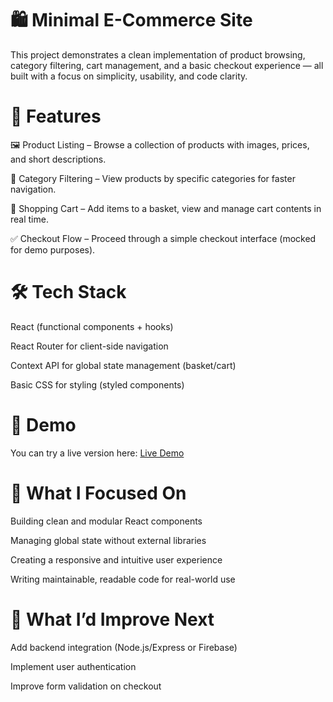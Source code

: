 # 🛍️ Minimal E-Commerce Site
This project demonstrates a clean implementation of product browsing, category filtering, cart management, and a basic checkout experience — all built with a focus on simplicity, usability, and code clarity.

# 🚀 Features
🖼 Product Listing – Browse a collection of products with images, prices, and short descriptions.

🧭 Category Filtering – View products by specific categories for faster navigation.

🛒 Shopping Cart – Add items to a basket, view and manage cart contents in real time.

✅ Checkout Flow – Proceed through a simple checkout interface (mocked for demo purposes).

# 🛠 Tech Stack
React (functional components + hooks)

React Router for client-side navigation

Context API for global state management (basket/cart)

Basic CSS for styling (styled components)

# 📸 Demo

You can try a live version here: [Live Demo](https://e-store-mu-one.vercel.app/)

# 📌 What I Focused On
Building clean and modular React components

Managing global state without external libraries

Creating a responsive and intuitive user experience

Writing maintainable, readable code for real-world use

# 🧠 What I’d Improve Next
Add backend integration (Node.js/Express or Firebase)

Implement user authentication

Improve form validation on checkout
